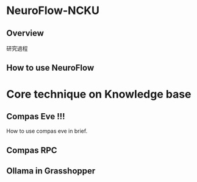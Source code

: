 # NeuroFlow-NCKU

## Overview

研究過程











## How to use NeuroFlow 

# Core technique on Knowledge base

## Compas Eve !!! 

How to use compas eve in brief.

## Compas RPC

## Ollama in Grasshopper 
